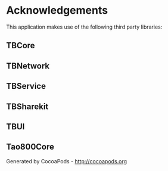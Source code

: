 # Acknowledgements
This application makes use of the following third party libraries:

## TBCore



## TBNetwork



## TBService



## TBSharekit



## TBUI



## Tao800Core


Generated by CocoaPods - http://cocoapods.org
